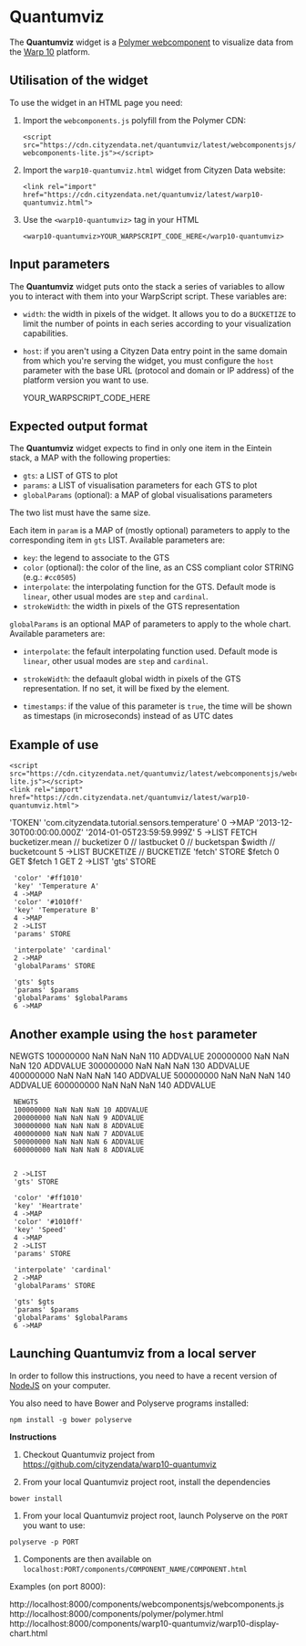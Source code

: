 # Quantumviz

The **Quantumviz** widget is a [Polymer webcomponent](https://www.polymer-project.org/) to visualize data from the [Warp 10](http://www.warp10.io) platform.


## Utilisation of the widget ##

To use the widget in an HTML page you need:

1. Import the `webcomponents.js` polyfill from the Polymer CDN:

   `<script src="https://cdn.cityzendata.net/quantumviz/latest/webcomponentsjs/webcomponents-lite.js"></script>`

1. Import the `warp10-quantumviz.html` widget from Cityzen Data website:

   `<link rel="import" href="https://cdn.cityzendata.net/quantumviz/latest/warp10-quantumviz.html">`

1. Use the `<warp10-quantumviz>` tag in your HTML

   `<warp10-quantumviz>YOUR_WARPSCRIPT_CODE_HERE</warp10-quantumviz>`


## Input parameters ##

The **Quantumviz** widget puts onto the stack a series of variables to allow you to interact with them into your WarpScript
script. These variables are:

* `width`: the width in pixels of the widget. It allows you to do a `BUCKETIZE` to limit the number of points in each series
  according to your visualization capabilities.

* `host`: if you aren't using a Cityzen Data entry point in the same domain from which you're serving the widget,
  you must configure the `host` parameter with the base URL (protocol and domain or IP address) of the
  platform version you want to use.


   <warp10-quantumviz host='https://example.org'>YOUR_WARPSCRIPT_CODE_HERE</warp10-quantumviz>


## Expected output format ###

The **Quantumviz** widget expects to find in only one item in the Eintein stack, a MAP with the following properties:

* `gts`: a LIST of GTS to plot
* `params`: a LIST of visualisation parameters for each GTS to plot
* `globalParams` (optional): a MAP of global visualisations parameters

The two list must have the same size.

Each item in `param` is a MAP of (mostly optional) parameters to apply to the corresponding item in `gts` LIST.
Available parameters are:

* `key`: the legend to associate to the GTS
* `color` (optional): the color of the line, as an CSS compliant color STRING (e.g.: `#cc0505`)
* `interpolate`: the interpolating function for the GTS.  Default mode is `linear`, other
   usual modes are `step`  and `cardinal`. 
* `strokeWidth`: the width in pixels of the GTS representation

`globalParams` is an optional MAP of parameters to apply to the whole chart.
Available parameters are:

* `interpolate`: the fefault interpolating function used.  Default mode is `linear`, other
  usual modes are `step`  and `cardinal`. 

* `strokeWidth`: the defaault global width in pixels of the GTS representation. If no set, it will be fixed by the element.

* `timestamps`: if the value of this parameter is `true`, the time will be shown as timestaps (in microseconds) instead 
  of as UTC dates  


## Example of use ##

    <script src="https://cdn.cityzendata.net/quantumviz/latest/webcomponentsjs/webcomponents-lite.js"></script>
    <link rel="import" href="https://cdn.cityzendata.net/quantumviz/latest/warp10-quantumviz.html">

   <warp10-quantumviz width="500" height="400">
     'TOKEN'
     'com.cityzendata.tutorial.sensors.temperature'
     0 ->MAP
     '2013-12-30T00:00:00.000Z'
     '2014-01-05T23:59:59.999Z'
     5 ->LIST
     FETCH
     bucketizer.mean       // bucketizer
     0                     // lastbucket
     0                     // bucketspan
     $width                // bucketcount
     5 ->LIST BUCKETIZE    // BUCKETIZE
     'fetch' STORE
     $fetch 0 GET $fetch 1 GET
     2 ->LIST
     'gts' STORE

     'color' '#ff1010'
     'key' 'Temperature A'
     4 ->MAP
     'color' '#1010ff'
     'key' 'Temperature B'
     4 ->MAP
     2 ->LIST
     'params' STORE

     'interpolate' 'cardinal'
     2 ->MAP
     'globalParams' STORE

     'gts' $gts
     'params' $params
     'globalParams' $globalParams
     6 ->MAP
   </warp10-quantumviz>



## Another example using the `host` parameter ##


   <script src="https://cdn.cityzendata.net/quantumviz/latest/webcomponentsjs/webcomponents-lite.js"></script>
   <link rel="import" href="https://cdn.cityzendata.net/quantumviz/latest/warp10-quantumviz.html">

   <warp10-quantumviz width="500" height="400" host="https://warp1.cityzendata.net">
     NEWGTS
     100000000 NaN NaN NaN 110 ADDVALUE
     200000000 NaN NaN NaN 120 ADDVALUE
     300000000 NaN NaN NaN 130 ADDVALUE
     400000000 NaN NaN NaN 140 ADDVALUE
     500000000 NaN NaN NaN 140 ADDVALUE
     600000000 NaN NaN NaN 140 ADDVALUE


     NEWGTS
     100000000 NaN NaN NaN 10 ADDVALUE
     200000000 NaN NaN NaN 9 ADDVALUE
     300000000 NaN NaN NaN 8 ADDVALUE
     400000000 NaN NaN NaN 7 ADDVALUE
     500000000 NaN NaN NaN 6 ADDVALUE
     600000000 NaN NaN NaN 8 ADDVALUE


     2 ->LIST
     'gts' STORE

     'color' '#ff1010'
     'key' 'Heartrate'
     4 ->MAP
     'color' '#1010ff'
     'key' 'Speed'
     4 ->MAP
     2 ->LIST
     'params' STORE

     'interpolate' 'cardinal'
     2 ->MAP
     'globalParams' STORE

     'gts' $gts
     'params' $params
     'globalParams' $globalParams
     6 ->MAP
   </warp10-quantumviz>


## Launching Quantumviz from a local server

In order to follow this instructions, you need to have a recent version of [NodeJS](https://nodejs.org) on your computer.

You also need to have Bower and Polyserve programs installed:

```
npm install -g bower polyserve
```


**Instructions**

1.  Checkout Quantumviz project from https://github.com/cityzendata/warp10-quantumviz

1. From your local Quantumviz project root, install the dependencies

  ```
  bower install
  ```

1. From your local Quantumviz project root, launch Polyserve on the `PORT` you want to use:

  ```
  polyserve -p PORT
  ```

1. Components are then available on `localhost:PORT/components/COMPONENT_NAME/COMPONENT.html`

  Examples (on port 8000):

  http://localhost:8000/components/webcomponentsjs/webcomponents.js
  http://localhost:8000/components/polymer/polymer.html
  http://localhost:8000/components/warp10-quantumviz/warp10-display-chart.html
